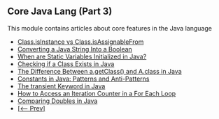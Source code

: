 ## Core Java Lang (Part 3)

This module contains articles about core features in the Java language

- [Class.isInstance vs Class.isAssignableFrom](https://www.baeldung.com/java-isinstance-isassignablefrom)
- [Converting a Java String Into a Boolean](https://www.baeldung.com/java-string-to-boolean)
- [When are Static Variables Initialized in Java?](https://www.baeldung.com/java-static-variables-initialization)
- [Checking if a Class Exists in Java](https://www.baeldung.com/java-check-class-exists)
- [The Difference Between a.getClass() and A.class in Java](https://www.baeldung.com/java-getclass-vs-class)
- [Constants in Java: Patterns and Anti-Patterns](https://www.baeldung.com/java-constants-good-practices)
- [The transient Keyword in Java](https://www.baeldung.com/java-transient-keyword)
- [How to Access an Iteration Counter in a For Each Loop](https://www.baeldung.com/java-foreach-counter)
- [Comparing Doubles in Java](https://www.baeldung.com/java-comparing-doubles)
- [[<-- Prev]](/core-java-modules/core-java-lang-2)
